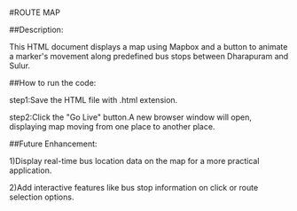 # 
#ROUTE MAP

##Description:

This HTML document displays a map using Mapbox and a button to animate a marker's movement along predefined bus stops between Dharapuram and Sulur.

##How to run the code:

step1:Save the HTML file with .html extension.

step2:Click the "Go Live" button.A new browser window will open, displaying map moving from one place to another place.

##Future Enhancement:

1)Display real-time bus location data on the map for a more practical application.

2)Add interactive features like bus stop information on click or route selection options.

